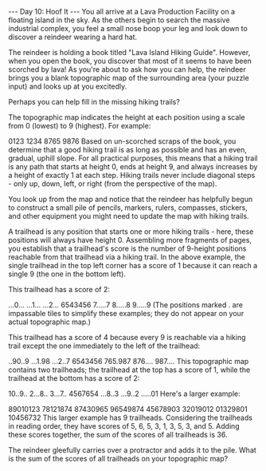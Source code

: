 --- Day 10: Hoof It ---
You all arrive at a Lava Production Facility on a floating island in the sky. As
the others begin to search the massive industrial complex, you feel a small nose
boop your leg and look down to discover a reindeer wearing a hard hat.

The reindeer is holding a book titled "Lava Island Hiking Guide". However, when
you open the book, you discover that most of it seems to have been scorched by
lava! As you're about to ask how you can help, the reindeer brings you a blank
topographic map of the surrounding area (your puzzle input) and looks up at you
excitedly.

Perhaps you can help fill in the missing hiking trails?

The topographic map indicates the height at each position using a scale from 0
(lowest) to 9 (highest). For example:

0123
1234
8765
9876
Based on un-scorched scraps of the book, you determine that a good hiking trail
is as long as possible and has an even, gradual, uphill slope. For all practical
purposes, this means that a hiking trail is any path that starts at height 0,
ends at height 9, and always increases by a height of exactly 1 at each
step. Hiking trails never include diagonal steps - only up, down, left, or right
(from the perspective of the map).

You look up from the map and notice that the reindeer has helpfully begun to
construct a small pile of pencils, markers, rulers, compasses, stickers, and
other equipment you might need to update the map with hiking trails.

A trailhead is any position that starts one or more hiking trails - here, these
positions will always have height 0. Assembling more fragments of pages, you
establish that a trailhead's score is the number of 9-height positions reachable
from that trailhead via a hiking trail. In the above example, the single
trailhead in the top left corner has a score of 1 because it can reach a single
9 (the one in the bottom left).

This trailhead has a score of 2:

...0...
...1...
...2...
6543456
7.....7
8.....8
9.....9
(The positions marked . are impassable tiles to simplify these examples; they do
not appear on your actual topographic map.)

This trailhead has a score of 4 because every 9 is reachable via a hiking trail
except the one immediately to the left of the trailhead:

..90..9
...1.98
...2..7
6543456
765.987
876....
987....
This topographic map contains two trailheads; the trailhead at the top has a
score of 1, while the trailhead at the bottom has a score of 2:

10..9..
2...8..
3...7..
4567654
...8..3
...9..2
.....01
Here's a larger example:

89010123
78121874
87430965
96549874
45678903
32019012
01329801
10456732
This larger example has 9 trailheads. Considering the trailheads in reading
order, they have scores of 5, 6, 5, 3, 1, 3, 5, 3, and 5. Adding these scores
together, the sum of the scores of all trailheads is 36.

The reindeer gleefully carries over a protractor and adds it to the pile. What
is the sum of the scores of all trailheads on your topographic map?

